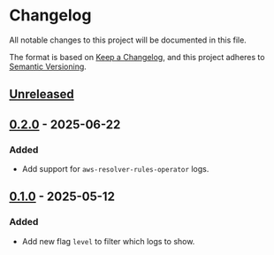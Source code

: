 # Changelog

All notable changes to this project will be documented in this file.

The format is based on [Keep a Changelog](https://keepachangelog.com/en/1.0.0/),
and this project adheres to [Semantic Versioning](https://semver.org/spec/v2.0.0.html).

## [Unreleased]

## [0.2.0] - 2025-06-22

### Added

- Add support for `aws-resolver-rules-operator` logs.

## [0.1.0] - 2025-05-12

### Added

- Add new flag `level` to filter which logs to show.

[Unreleased]: https://github.com/giantswarm/waluigi/compare/v0.2.0...HEAD
[0.2.0]: https://github.com/giantswarm/waluigi/compare/v0.1.0...v0.2.0
[0.1.0]: https://github.com/giantswarm/waluigi/compare/v0.0.1...v0.1.0
[0.0.1]: https://github.com/giantswarm/cluster-aws/releases/tag/v0.0.1
